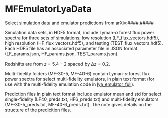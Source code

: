 # MFEmulatorLyaData
Select simulation data and emulator predictions from arXiv:####.#####

Simulation data sets, in HDF5 format, include Lyman-$\alpha$ forest flux power spectra for three sets of simulations; low resolution (LF_flux_vectors.hdf5), high resolution (HF_flux_vectors.hdf5), and testing (TEST_flux_vectors.hdf5).
Each HDF5 file has an associated parameter file in JSON format (LF_params.json, HF_params.json, TEST_params.json).

Redshifts are from 
$z=5.4-2$ spaced by $\Delta z=0.2$.

Multi-fidelity folders (MF-30-5, MF-40-6) contain Lyman-$\alpha$ forest flux power spectra for select multi-fidelity emulators, in plain text format (for use with the multi-fidelity emulation code in [lya_emulator_full](https://github.com/sbird/lya_emulator_full)).

Prediction files in plain text format include emulator mean and std for select single-fidelity (LF40_preds.txt, HF6_preds.txt) and multi-fidelity emulators (MF-30-5_preds.txt, MF-40-6_preds.txt). The note gives details on the structure of the predicition files.

